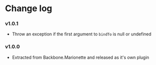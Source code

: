 # Change log

### v1.0.1

* Throw an exception if the first argument to `bindTo` is null or undefined

### v1.0.0

* Extracted from Backbone.Marionette and released as it's own plugin
